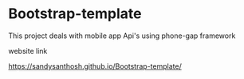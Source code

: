 # Bootstrap-template
This project deals with mobile app Api's using phone-gap framework


website link

https://sandysanthosh.github.io/Bootstrap-template/

